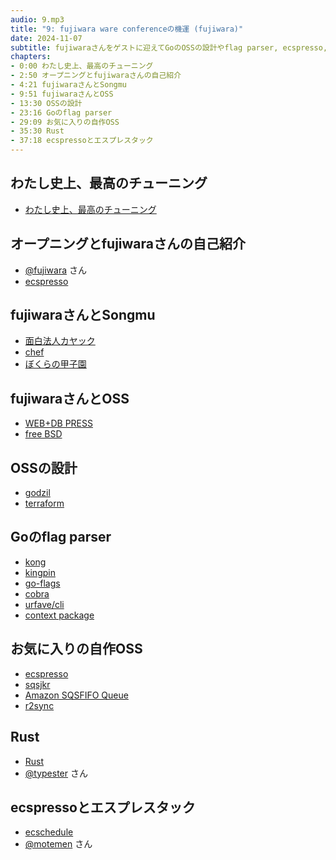 ```yaml
---
audio: 9.mp3
title: "9: fujiwara ware conferenceの機運 (fujiwara)"
date: 2024-11-07
subtitle: fujiwaraさんをゲストに迎えてGoのOSSの設計やflag parser, ecspresso, Rustなどについて話しました。
chapters:
- 0:00 わたし史上、最高のチューニング
- 2:50 オープニングとfujiwaraさんの自己紹介
- 4:21 fujiwaraさんとSongmu
- 9:51 fujiwaraさんとOSS
- 13:30 OSSの設計
- 23:16 Goのflag parser
- 29:09 お気に入りの自作OSS
- 35:30 Rust
- 37:18 ecspressoとエスプレスタック
---
```


## わたし史上、最高のチューニング
- [わたし史上、最高のチューニング](https://hack-at-delta.connpass.com/event/332966/)

## オープニングとfujiwaraさんの自己紹介
- [@fujiwara](https://twitter.com/fujiwara) さん
- [ecspresso](https://github.com/kayac/ecspresso)

## fujiwaraさんとSongmu
- [面白法人カヤック](https://www.kayac.com/)
- [chef](https://github.com/chef/chef)
- [ぼくらの甲子園](https://koshien-pocket.kayac.com/)

## fujiwaraさんとOSS
- [WEB+DB PRESS](https://gihyo.jp/magazine/wdpress)
- [free BSD](http://www.jp.freebsd.org/)

## OSSの設計
- [godzil](https://github.com/songmu/godzil)
- [terraform](https://www.terraform.io/)

## Goのflag parser
- [kong](https://github.com/alecthomas/kong)
- [kingpin](https://github.com/alecthomas/kingpin)
- [go-flags](https://github.com/jessevdk/go-flags)
- [cobra](https://github.com/spf13/cobra)
- [urfave/cli](https://github.com/urfave/cli)
- [context package](https://pkg.go.dev/context)

## お気に入りの自作OSS
- [ecspresso](https://github.com/kayac/ecspresso)
- [sqsjkr](https://github.com/kayac/sqsjkr)
- [Amazon SQSFIFO Queue](https://docs.aws.amazon.com/ja_jp/AWSSimpleQueueService/latest/SQSDeveloperGuide/sqs-fifo-queues.html)
- [r2sync](https://github.com/Songmu/r2sync)

## Rust
- [Rust](https://www.rust-lang.org)
- [@typester](https://twitter.com/typester) さん

## ecspressoとエスプレスタック
- [ecschedule](https://github.com/Songmu/ecschedule)
- [@motemen](https://twitter.com/motemen) さん
